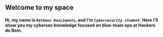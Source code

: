 # <h2>Welcome to my space</h2> #

#### Hi, my name is <i>`Matheus Nascimento`</i>, and I'm <i>`Cybersecurity student`</i>. Here I'll show you my cybersec knowledge focused on blue-team ops at Hackers do Bem. ####